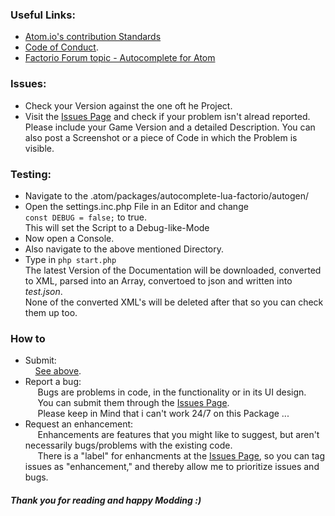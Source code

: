 ### Useful Links:

- [Atom.io's contribution Standards](https://github.com/atom/atom/blob/master/CONTRIBUTING.md)
- [Code of Conduct](https://github.com/atom/atom/blob/master/CODE_OF_CONDUCT.md).
- [Factorio Forum topic - Autocomplete for Atom](https://forums.factorio.com/viewtopic.php?f=135&t=31456&sid=f324b0d762343de5332f9a132fc5aa08)

### Issues:
  - Check your Version against the one oft he Project.
  - Visit the [Issues Page](https://github.com/Yokmp/atom-autocomplete-factorio/issues) and check if your problem isn't alread reported.<br />Please include your Game Version and a detailed Description. You can also post a Screenshot or a piece of Code in which the Problem is visible.

### Testing:
  - Navigate to the .atom/packages/autocomplete-lua-factorio/autogen/
  - Open the settings.inc.php File in an Editor and change<br /><code>const DEBUG = false;</code> to true.<br/>This will set the Script to a Debug-like-Mode
  - Now open a Console.
  - Also navigate to the above mentioned Directory.
  - Type in <code>php start.php</code><br/> The latest Version of the Documentation will be downloaded, converted to XML, parsed into an Array, convertoed to json and written into <i>test.json</i>.<br/> None of the converted XML's will be deleted after that so you can check them up too.

### How to
  - Submit:<br/>&nbsp;&nbsp;&nbsp;&nbsp;[See above](#Issues).
  - Report a bug:<br/>&nbsp;&nbsp;&nbsp;&nbsp;
  Bugs are problems in code, in the functionality or in its UI design.<br/>&nbsp;&nbsp;&nbsp;&nbsp;
  You can submit them through the [Issues Page](#Issues).
  <br/>&nbsp;&nbsp;&nbsp;&nbsp; Please keep in Mind that i can't work 24/7 on this Package ...
  - Request an enhancement:<br/>&nbsp;&nbsp;&nbsp;&nbsp;
  Enhancements are features that you might like to suggest, but aren't necessarily bugs/problems with the existing code.<br/>&nbsp;&nbsp;&nbsp;&nbsp;
  There is a "label" for enhancments at the [Issues Page](#Issues), so you can tag issues as "enhancement," and thereby allow me to prioritize issues and bugs.

##### Thank you for reading and happy Modding :)
